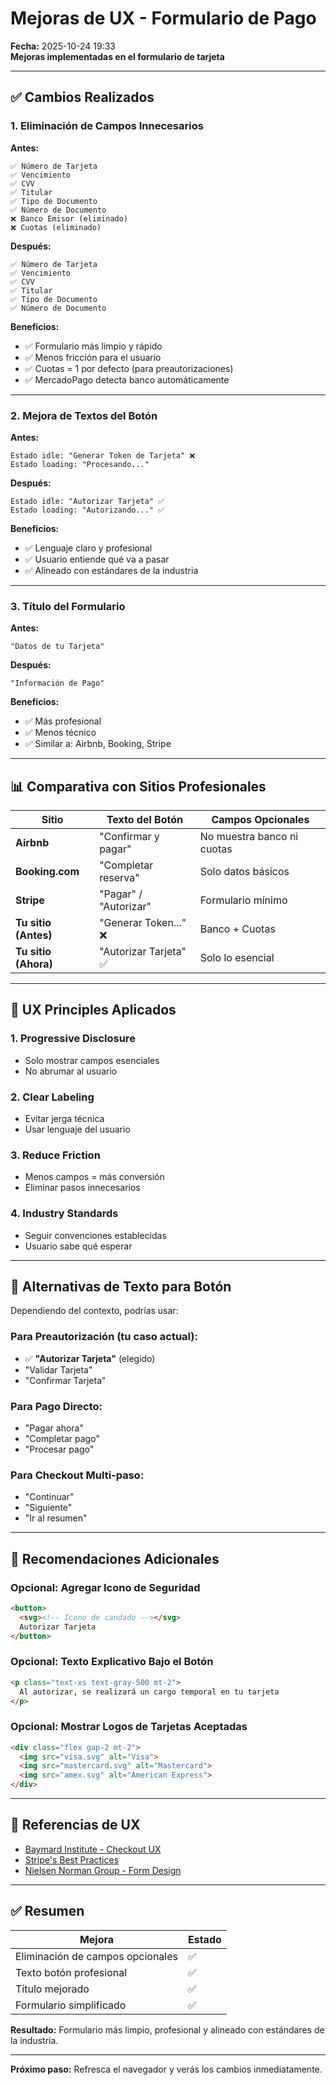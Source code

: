 # Mejoras de UX - Formulario de Pago

**Fecha:** 2025-10-24 19:33  
**Mejoras implementadas en el formulario de tarjeta**

---

## ✅ Cambios Realizados

### 1. Eliminación de Campos Innecesarios

**Antes:**
```
✅ Número de Tarjeta
✅ Vencimiento
✅ CVV
✅ Titular
✅ Tipo de Documento
✅ Número de Documento
❌ Banco Emisor (eliminado)
❌ Cuotas (eliminado)
```

**Después:**
```
✅ Número de Tarjeta
✅ Vencimiento
✅ CVV
✅ Titular
✅ Tipo de Documento
✅ Número de Documento
```

**Beneficios:**
- ✅ Formulario más limpio y rápido
- ✅ Menos fricción para el usuario
- ✅ Cuotas = 1 por defecto (para preautorizaciones)
- ✅ MercadoPago detecta banco automáticamente

---

### 2. Mejora de Textos del Botón

**Antes:**
```
Estado idle: "Generar Token de Tarjeta" ❌
Estado loading: "Procesando..."
```

**Después:**
```
Estado idle: "Autorizar Tarjeta" ✅
Estado loading: "Autorizando..." ✅
```

**Beneficios:**
- ✅ Lenguaje claro y profesional
- ✅ Usuario entiende qué va a pasar
- ✅ Alineado con estándares de la industria

---

### 3. Título del Formulario

**Antes:**
```
"Datos de tu Tarjeta"
```

**Después:**
```
"Información de Pago"
```

**Beneficios:**
- ✅ Más profesional
- ✅ Menos técnico
- ✅ Similar a: Airbnb, Booking, Stripe

---

## 📊 Comparativa con Sitios Profesionales

| Sitio | Texto del Botón | Campos Opcionales |
|-------|----------------|-------------------|
| **Airbnb** | "Confirmar y pagar" | No muestra banco ni cuotas |
| **Booking.com** | "Completar reserva" | Solo datos básicos |
| **Stripe** | "Pagar" / "Autorizar" | Formulario mínimo |
| **Tu sitio (Antes)** | "Generar Token..." ❌ | Banco + Cuotas |
| **Tu sitio (Ahora)** | "Autorizar Tarjeta" ✅ | Solo lo esencial |

---

## 🎨 UX Principles Aplicados

### 1. **Progressive Disclosure**
- Solo mostrar campos esenciales
- No abrumar al usuario

### 2. **Clear Labeling**
- Evitar jerga técnica
- Usar lenguaje del usuario

### 3. **Reduce Friction**
- Menos campos = más conversión
- Eliminar pasos innecesarios

### 4. **Industry Standards**
- Seguir convenciones establecidas
- Usuario sabe qué esperar

---

## 🧪 Alternativas de Texto para Botón

Dependiendo del contexto, podrías usar:

### Para Preautorización (tu caso actual):
- ✅ **"Autorizar Tarjeta"** (elegido)
- "Validar Tarjeta"
- "Confirmar Tarjeta"

### Para Pago Directo:
- "Pagar ahora"
- "Completar pago"
- "Procesar pago"

### Para Checkout Multi-paso:
- "Continuar"
- "Siguiente"
- "Ir al resumen"

---

## 📝 Recomendaciones Adicionales

### Opcional: Agregar Icono de Seguridad

```html
<button>
  <svg><!-- Icono de candado --></svg>
  Autorizar Tarjeta
</button>
```

### Opcional: Texto Explicativo Bajo el Botón

```html
<p class="text-xs text-gray-500 mt-2">
  Al autorizar, se realizará un cargo temporal en tu tarjeta
</p>
```

### Opcional: Mostrar Logos de Tarjetas Aceptadas

```html
<div class="flex gap-2 mt-2">
  <img src="visa.svg" alt="Visa">
  <img src="mastercard.svg" alt="Mastercard">
  <img src="amex.svg" alt="American Express">
</div>
```

---

## 🔗 Referencias de UX

- [Baymard Institute - Checkout UX](https://baymard.com/checkout-usability)
- [Stripe's Best Practices](https://stripe.com/docs/payments/checkout/best-practices)
- [Nielsen Norman Group - Form Design](https://www.nngroup.com/articles/web-form-design/)

---

## ✅ Resumen

| Mejora | Estado |
|--------|--------|
| Eliminación de campos opcionales | ✅ |
| Texto botón profesional | ✅ |
| Título mejorado | ✅ |
| Formulario simplificado | ✅ |

**Resultado:** Formulario más limpio, profesional y alineado con estándares de la industria.

---

**Próximo paso:** Refresca el navegador y verás los cambios inmediatamente.
